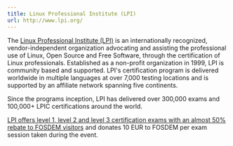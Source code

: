 ```yaml
---
title: Linux Professional Institute (LPI)
url: http://www.lpi.org/
---
```

The [Linux Professional Institute (LPI)](http://www.lpi.org/) is an
internationally recognized, vendor-independent organization advocating and
assisting the professional use of Linux, Open Source and Free Software, through
the certification of Linux professionals. Established as a non-profit
organization in 1999, LPI is community based and supported. LPI's certification
program is delivered worldwide in multiple languages at over 7,000 testing
locations and is supported by an affiliate network spanning five continents.

Since the programs inception, LPI has delivered over 300,000 exams and 100,000+
LPIC certifications around the world.

[LPI offers level 1, level 2 and level 3 certification exams with an almost 50%
rebate to FOSDEM visitors](https://archive.fosdem.org/2012/certification.html)
and donates 10 EUR to FOSDEM per exam session taken during the event. 
